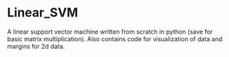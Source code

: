 # Linear_SVM
A linear support vector machine written from scratch in python (save for basic matrix multiplication). Also contains code for visualization of data and margins for 2d data.
